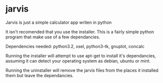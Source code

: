 jarvis
======

Jarvis is just a simple calculator app writen in python

It isn't recomended that you use the installer. This is a fairly simple python program that make use of a few dependancies.

Dependencies needed: python3.2, xsel, python3-tk, gnuplot, concalc

Running the installer will attempt to use apt-get to install it's dependancies, 
assuming it can detect your operating system as debian, ubuntu or mint.

Running the uninstaller will remove the jarvis files from the places it installed
them but leave the dependancies.

